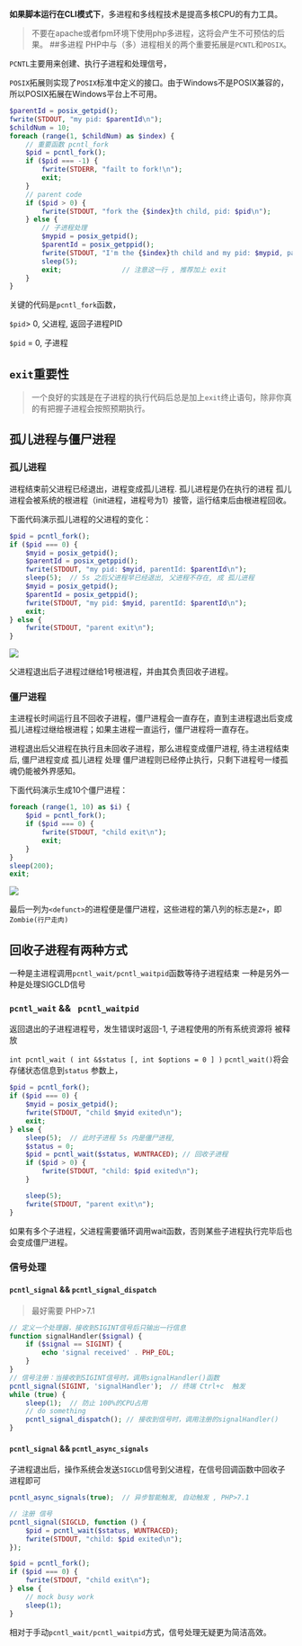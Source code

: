 **如果脚本运行在CLI模式下**，多进程和多线程技术是提高多核CPU的有力工具。

> 不要在apache或者fpm环境下使用php多进程，这将会产生不可预估的后果。
##多进程
PHP中与（多）进程相关的两个重要拓展是`PCNTL`和`POSIX`。

`PCNTL`主要用来创建、执行子进程和处理信号，

`POSIX`拓展则实现了`POSIX`标准中定义的接口。由于Windows不是POSIX兼容的，所以POSIX拓展在Windows平台上不可用。

```php
$parentId = posix_getpid();
fwrite(STDOUT, "my pid: $parentId\n");
$childNum = 10;
foreach (range(1, $childNum) as $index) {
    // 重要函数 pcntl_fork
    $pid = pcntl_fork();
    if ($pid === -1) {
        fwrite(STDERR, "failt to fork!\n");
        exit;
    }
    // parent code
    if ($pid > 0) {
        fwrite(STDOUT, "fork the {$index}th child, pid: $pid\n");
    } else {
		// 子进程处理
        $mypid = posix_getpid();
        $parentId = posix_getppid();
        fwrite(STDOUT, "I'm the {$index}th child and my pid: $mypid, parentId: $parentId\n");
        sleep(5);
        exit;               // 注意这一行 , 推荐加上 exit
    }
}
```

关键的代码是`pcntl_fork`函数，

`$pid`> 0,  父进程, 返回子进程PID

`$pid` = 0, 子进程

## `exit`重要性

> 一个良好的实践是在子进程的执行代码后总是加上`exit`终止语句，除非你真的有把握子进程会按照预期执行。





## 孤儿进程与僵尸进程
 ### 孤儿进程
进程结束前父进程已经退出，进程变成孤儿进程.
孤儿进程是仍在执行的进程
孤儿进程会被系统的根进程（init进程，进程号为1）接管，运行结束后由根进程回收。

下面代码演示孤儿进程的父进程的变化：

```php
$pid = pcntl_fork();
if ($pid === 0) {
    $myid = posix_getpid();
    $parentId = posix_getppid();
    fwrite(STDOUT, "my pid: $myid, parentId: $parentId\n");
    sleep(5);  // 5s 之后父进程早已经退出, 父进程不存在, 成 孤儿进程
    $myid = posix_getpid();
    $parentId = posix_getppid();
    fwrite(STDOUT, "my pid: $myid, parentId: $parentId\n");
    exit;
} else {
    fwrite(STDOUT, "parent exit\n");
}
```
![](https://youpaiyun.zongqilive.cn/image/006tNbRwly1fwi92kknh6j307g02p3yb.jpg)

父进程退出后子进程过继给1号根进程，并由其负责回收子进程。

### 僵尸进程
主进程长时间运行且不回收子进程，僵尸进程会一直存在，直到主进程退出后变成孤儿进程过继给根进程；如果主进程一直运行，僵尸进程将一直存在。



进程退出后父进程在执行且未回收子进程，那么进程变成僵尸进程, 待主进程结束后,  僵尸进程变成 孤儿进程 处理
僵尸进程则已经停止执行，只剩下进程号一缕孤魂仍能被外界感知。

下面代码演示生成10个僵尸进程：

```php
foreach (range(1, 10) as $i) {
    $pid = pcntl_fork();
    if ($pid === 0) {
        fwrite(STDOUT, "child exit\n");
        exit;
    }
}
sleep(200);
exit;
```

![](https://youpaiyun.zongqilive.cn/image/006tNbRwly1fwi95ftvulj30ko07x3yf.jpg)

最后一列为`<defunct>`的进程便是僵尸进程，这些进程的第八列的标志是`Z+`，即`Zombie(行尸走肉)`

## 回收子进程有两种方式
一种是主进程调用`pcntl_wait/pcntl_waitpid`函数等待子进程结束
一种是另外一种是处理SIGCLD信号

### `pcntl_wait`  && ` pcntl_waitpid`
返回退出的子进程进程号，发生错误时返回-1, 子进程使用的所有系统资源将 被释放

`int pcntl_wait ( int &$status [, int $options = 0 ] )`
`pcntl_wait()`将会存储状态信息到`status` 参数上，

```php
$pid = pcntl_fork();
if ($pid === 0) {
    $myid = posix_getpid();
    fwrite(STDOUT, "child $myid exited\n");
    exit;
} else {
    sleep(5);  // 此时子进程 5s 内是僵尸进程, 
    $status = 0;
    $pid = pcntl_wait($status, WUNTRACED); // 回收子进程
    if ($pid > 0) {
        fwrite(STDOUT, "child: $pid exited\n");
    }

    sleep(5);
    fwrite(STDOUT, "parent exit\n");
}
```

如果有多个子进程，父进程需要循环调用wait函数，否则某些子进程执行完毕后也会变成僵尸进程。

###  信号处理 

#### `pcntl_signal`  && `pcntl_signal_dispatch`

>最好需要 PHP>7.1

```php
// 定义一个处理器，接收到SIGINT信号后只输出一行信息
function signalHandler($signal) {
    if ($signal == SIGINT) {
        echo 'signal received' . PHP_EOL;
    }
}
// 信号注册：当接收到SIGINT信号时，调用signalHandler()函数
pcntl_signal(SIGINT, 'signalHandler');  // 终端 Ctrl+c  触发
while (true) {
    sleep(1);  // 防止 100%的CPU占用
    // do something
    pcntl_signal_dispatch(); // 接收到信号时，调用注册的signalHandler()
}


```

####  `pcntl_signal`  && `pcntl_async_signals`
子进程退出后，操作系统会发送`SIGCLD`信号到父进程，在信号回调函数中回收子进程即可

```php
pcntl_async_signals(true);  // 异步智能触发, 自动触发 , PHP>7.1

// 注册 信号
pcntl_signal(SIGCLD, function () {  
    $pid = pcntl_wait($status, WUNTRACED);
    fwrite(STDOUT, "child: $pid exited\n");
});

$pid = pcntl_fork();
if ($pid === 0) {
    fwrite(STDOUT, "child exit\n");
} else {
    // mock busy work
    sleep(1);
}
```

相对于手动`pcntl_wait/pcntl_waitpid`方式，信号处理无疑更为简洁高效。